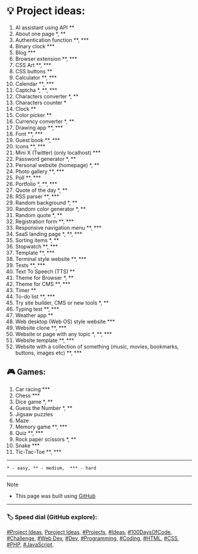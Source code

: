 <!-- Project ideas v.1.3.2 -->

# 💡 Project ideas:

1. AI assistant using API **
1. About one page *, **
1. Authentication function **, ***
1. Binary clock ***
1. Blog ***
1. Browser extension **, ***
1. CSS Art **, ***
1. CSS buttons **
1. Calculator **, ***
1. Calendar **, ***
1. Captcha *, **, ***
1. Characters converter *, **
1. Characters counter *
1. Clock **
1. Color picker **
1. Currency converter *, ** <!-- https://github.com/anishaswain/Simple-JS-Projects#-->
1. Drawing app **, ***
1. Font **, ***
1. Guest book **, ***
1. Icons **, ***
1. Mini X (Twitter) (only localhost) ***
1. Password generator *, **
1. Personal website (homepage) *, **
1. Photo gallery  **, ***
1. Poll **, ***
1. Portfolio *, **, ***
1. Quote of the day *, **
1. RSS parser **, ***
1. Random background *, **
1. Random color generator *, **
1. Random quote *, **
1. Registration form **, ***
1. Responsive navigation menu **, ***<!--https://github.com/anishaswain/Simple-JS-Projects#-->
1. SaaS landing page *, **, ***
1. Sorting items *, **
1. Stopwatch **, ***
1. Template **, ***
1. Terminal style website **, ***
1. Tests **, ***
1. Text To Speech (TTS) **
1. Theme for Browser *, **
1. Theme for CMS **, ***
1. Timer **
1. To-do list **, ***
1. Try site builder, CMS or new tools *, **
1. Typing test **, ***
1. Weather app **
1. Web desktop (Web OS) style website ***
1. Website clone **, ***
1. Website or page with any topic *, **, ***
1. Website template **, ***
1. Website with a collection of something (music, movies, bookmarks, buttons, images etc) **, ***


## 🎮 Games:

1. Car racing ***
1. Chess ***
1. Dice game *, **
1. Guess the Number *, **
1. Jigsaw puzzles
1. Maze
1. Memory game **, ***
1. Quiz **, ***
1. Rock paper scissors *, **
1. Snake ***
1. Tic-Tac-Toe **, ***

---

  `* - easy, ** - medium,  *** - hard`
  
---
  
> [!NOTE]
> - This page was built using [GitHub](https://github.com/)  
  
---
  
### 🏷️ Speed dial (GitHub explore):  
[#Project Ideas](https://github.com/topics/project-ideas?s=updated),
[Pproject Ideas](https://github.com/search?q=project+ideas),
[#Projects](https://github.com/topics/projects?s=updated),
[#Ideas](https://github.com/topics/ideas?s=updated),
[#100DaysOfCode](https://github.com/topics/100daysofcode?s=updated),
[#Challenge](https://github.com/topics/challenge?s=updated),
[#Web Dev](https://github.com/topics/webdev?s=updated),
[#Dev](https://github.com/topics/dev?s=updated),
[#Programming](https://github.com/topics/programming?s=updated),
[#Coding](https://github.com/topics/coding?s=updated),
[#HTML](https://github.com/topics/HTML?s=updated),
[#CSS](https://github.com/topics/css?s=updated),
[#PHP](https://github.com/topics/php?s=updated),
[#JavaScript](https://github.com/topics/javascript?s=updated),




